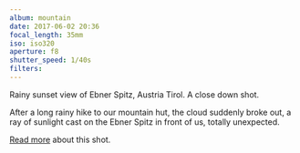 ```yaml
---
album: mountain
date: 2017-06-02 20:36
focal_length: 35mm
iso: iso320
aperture: f8
shutter_speed: 1/40s
filters:
---
```


Rainy sunset view of Ebner Spitz, Austria Tirol. A close down shot.

After a long rainy hike to our mountain hut, the cloud suddenly broke out, a ray of sunlight cast on the Ebner Spitz in front of us, totally unexpected.

[Read more](<{% link shutterbug/blog/_posts/2017-10-04-rofan-mountains-hike-with-unexpected.md %}>) about this shot.
